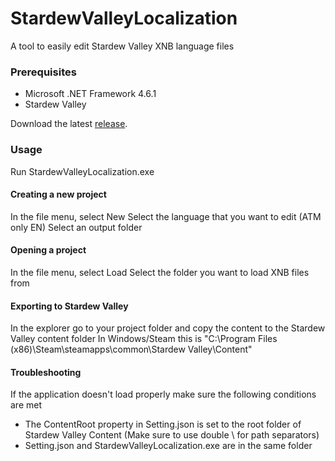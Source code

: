 # StardewValleyLocalization
 A tool to easily edit Stardew Valley XNB language files

### Prerequisites
- Microsoft .NET Framework 4.6.1
- Stardew Valley

Download the latest [release](https://github.com/janfokke/StardewValleyLocalization/releases).

### Usage
Run StardewValleyLocalization.exe

#### Creating a new project

In the file menu, select New
Select the language that you want to edit (ATM only EN)
Select an output folder

#### Opening a project
In the file menu, select Load
Select the folder you want to load XNB files from

#### Exporting to Stardew Valley
In the explorer go to your project folder and copy the content to the Stardew Valley content folder
In Windows/Steam this is "C:\Program Files (x86)\Steam\steamapps\common\Stardew Valley\Content"

#### Troubleshooting
If the application doesn't load properly make sure the following conditions are met
- The ContentRoot property in Setting.json is set to the root folder of Stardew Valley Content (Make sure to use double \ for path separators)
- Setting.json and StardewValleyLocalization.exe are in the same folder
